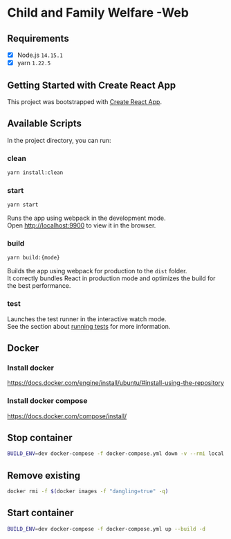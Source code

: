 # Child and Family Welfare -Web

## Requirements

- [x] Node.js `14.15.1`
- [x] yarn `1.22.5`

## Getting Started with Create React App

This project was bootstrapped with [Create React App](https://github.com/facebook/create-react-app).

## Available Scripts

In the project directory, you can run:

### clean
```bash
yarn install:clean
```
### start
```bash
yarn start
```
Runs the app using webpack in the development mode.\
Open [http://localhost:9900](http://localhost:9900) to view it in the browser.

### build
```bash
yarn build:{mode}
```
Builds the app using webpack for production to the `dist` folder.\
It correctly bundles React in production mode and optimizes the build for the best performance.

### test

Launches the test runner in the interactive watch mode.\
See the section about [running tests](https://facebook.github.io/create-react-app/docs/running-tests) for more information.

## Docker

### Install docker

https://docs.docker.com/engine/install/ubuntu/#install-using-the-repository

### Install docker compose

https://docs.docker.com/compose/install/

## Stop container
```bash
BUILD_ENV=dev docker-compose -f docker-compose.yml down -v --rmi local
```
## Remove existing
```bash
docker rmi -f $(docker images -f "dangling=true" -q)
```
## Start container
```bash
BUILD_ENV=dev docker-compose -f docker-compose.yml up --build -d
```